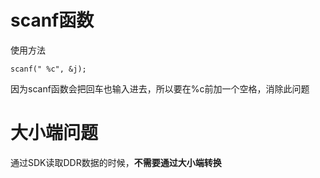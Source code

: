 # scanf函数

使用方法

`scanf(" %c", &j);`

因为scanf函数会把回车也输入进去，所以要在%c前加一个空格，消除此问题



# 大小端问题

通过SDK读取DDR数据的时候，**不需要通过大小端转换**
